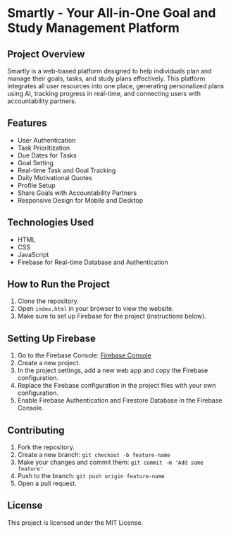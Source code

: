 # Smartly - Your All-in-One Goal and Study Management Platform

## Project Overview

Smartly is a web-based platform designed to help individuals plan and manage their goals, tasks, and study plans effectively. This platform integrates all user resources into one place, generating personalized plans using AI, tracking progress in real-time, and connecting users with accountability partners.

## Features

- User Authentication
- Task Prioritization
- Due Dates for Tasks
- Goal Setting
- Real-time Task and Goal Tracking
- Daily Motivational Quotes
- Profile Setup
- Share Goals with Accountability Partners
- Responsive Design for Mobile and Desktop

## Technologies Used

- HTML
- CSS
- JavaScript
- Firebase for Real-time Database and Authentication

## How to Run the Project

1. Clone the repository.
2. Open `index.html` in your browser to view the website.
3. Make sure to set up Firebase for the project (instructions below).

## Setting Up Firebase

1. Go to the Firebase Console: [Firebase Console](https://console.firebase.google.com/)
2. Create a new project.
3. In the project settings, add a new web app and copy the Firebase configuration.
4. Replace the Firebase configuration in the project files with your own configuration.
5. Enable Firebase Authentication and Firestore Database in the Firebase Console.

## Contributing

1. Fork the repository.
2. Create a new branch: `git checkout -b feature-name`
3. Make your changes and commit them: `git commit -m 'Add some feature'`
4. Push to the branch: `git push origin feature-name`
5. Open a pull request.

## License

This project is licensed under the MIT License.
